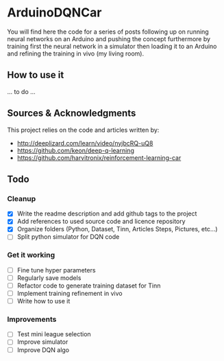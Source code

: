 # ArduinoDQNCar

You will find here the code for a series of posts following up on running neural networks on an Arduino and pushing the concept furthermore by training first the neural network in a simulator then loading it to an Arduino and refining the training in vivo (my living room).

## How to use it

... to do ...

## Sources & Acknowledgments

This project relies on the code and articles written by:

 * http://deeplizard.com/learn/video/nyjbcRQ-uQ8
 * https://github.com/keon/deep-q-learning
 * https://github.com/harvitronix/reinforcement-learning-car

## Todo

### Cleanup

 - [x] Write the readme description and add github tags to the project
 - [x] Add references to used source code and licence repository
 - [x] Organize folders (Python, Dataset, Tinn, Articles Steps, Pictures, etc...)
 - [ ] Split python simulator for DQN code

### Get it working

 - [ ] Fine tune hyper parameters
 - [ ] Regularly save models
 - [ ] Refactor code to generate training dataset for Tinn 
 - [ ] Implement training refinement in vivo
 - [ ] Write how to use it
 
### Improvements

 - [ ] Test mini league selection
 - [ ] Improve simulator
 - [ ] Improve DQN algo
